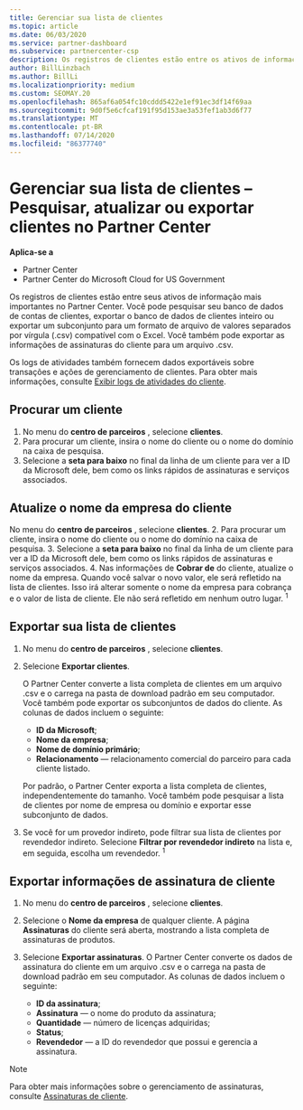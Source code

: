 ```yaml
---
title: Gerenciar sua lista de clientes
ms.topic: article
ms.date: 06/03/2020
ms.service: partner-dashboard
ms.subservice: partnercenter-csp
description: Os registros de clientes estão entre os ativos de informações mais importantes. Saiba como exibir, Pesquisar, atualizar & informações de exportação em sua lista de clientes do Partner Center.
author: BillLinzbach
ms.author: BillLi
ms.localizationpriority: medium
ms.custom: SEOMAY.20
ms.openlocfilehash: 865af6a054fc10cddd5422e1ef91ec3df14f69aa
ms.sourcegitcommit: 9d0f5e6cfcaf191f95d153ae3a53fef1ab3d6f77
ms.translationtype: MT
ms.contentlocale: pt-BR
ms.lasthandoff: 07/14/2020
ms.locfileid: "86377740"
---
```

# <a name="manage-your-customer-list---search-update-or-export-customers-in-partner-center"></a>Gerenciar sua lista de clientes – Pesquisar, atualizar ou exportar clientes no Partner Center

**Aplica-se a**

- Partner Center
- Partner Center do Microsoft Cloud for US Government

Os registros de clientes estão entre seus ativos de informação mais importantes no Partner Center. Você pode pesquisar seu banco de dados de contas de clientes, exportar o banco de dados de clientes inteiro ou exportar um subconjunto para um formato de arquivo de valores separados por vírgula (.csv) compatível com o Excel. Você também pode exportar as informações de assinaturas do cliente para um arquivo .csv.

Os logs de atividades também fornecem dados exportáveis sobre transações e ações de gerenciamento de clientes. Para obter mais informações, consulte [Exibir logs de atividades do cliente](activity-logs.md).

## <a name="search-for-a-customer"></a>Procurar um cliente

1.  No menu do **centro de parceiros** , selecione **clientes**.
2.  Para procurar um cliente, insira o nome do cliente ou o nome do domínio na caixa de pesquisa.
3.  Selecione a **seta para baixo** no final da linha de um cliente para ver a ID da Microsoft dele, bem como os links rápidos de assinaturas e serviços associados.

## <a name="update-a-customers-company-name"></a>Atualize o nome da empresa do cliente

No menu do **centro de parceiros** , selecione **clientes**.
2.  Para procurar um cliente, insira o nome do cliente ou o nome do domínio na caixa de pesquisa.
3.  Selecione a **seta para baixo** no final da linha de um cliente para ver a ID da Microsoft dele, bem como os links rápidos de assinaturas e serviços associados.
4.  Nas informações de **Cobrar de** do cliente, atualize o nome da empresa. Quando você salvar o novo valor, ele será refletido na lista de clientes. Isso irá alterar somente o nome da empresa para cobrança e o valor de lista de cliente. Ele não será refletido em nenhum outro lugar.
<sup>1</sup>
## <a name="export-your-customer-list"></a>Exportar sua lista de clientes

1. No menu do **centro de parceiros** , selecione **clientes**.
2. Selecione **Exportar clientes**.

   O Partner Center converte a lista completa de clientes em um arquivo .csv e o carrega na pasta de download padrão em seu computador. Você também pode exportar os subconjuntos de dados do cliente. As colunas de dados incluem o seguinte:

   - **ID da Microsoft**;
   - **Nome da empresa**;
   - **Nome de domínio primário**;
   - **Relacionamento** — relacionamento comercial do parceiro para cada cliente listado.

    Por padrão, o Partner Center exporta a lista completa de clientes, independentemente do tamanho. Você também pode pesquisar a lista de clientes por nome de empresa ou domínio e exportar esse subconjunto de dados.

3. Se você for um provedor indireto, pode filtrar sua lista de clientes por revendedor indireto. Selecione **Filtrar por revendedor indireto** na lista e, em seguida, escolha um revendedor.
<sup>1</sup>

## <a name="export-customer-subscription-information"></a>Exportar informações de assinatura de cliente

1. No menu do **centro de parceiros** , selecione **clientes**.

2. Selecione o **Nome da empresa** de qualquer cliente. A página **Assinaturas** do cliente será aberta, mostrando a lista completa de assinaturas de produtos.

3. Selecione **Exportar assinaturas**. O Partner Center converte os dados de assinatura do cliente em um arquivo .csv e o carrega na pasta de download padrão em seu computador. As colunas de dados incluem o seguinte:
   - **ID da assinatura**;
   - **Assinatura** — o nome do produto da assinatura;
   - **Quantidade** — número de licenças adquiridas;
   - **Status**;
   - **Revendedor** — a ID do revendedor que possui e gerencia a assinatura.

> [!NOTE]  
> Para obter mais informações sobre o gerenciamento de assinaturas, consulte [Assinaturas de cliente](customer-subscriptions.md).
